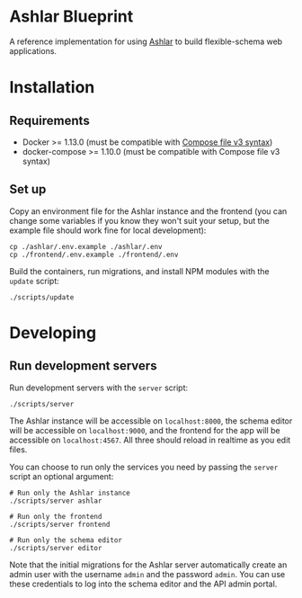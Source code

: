 # Ashlar Blueprint

A reference implementation for using [Ashlar](https://github.com/azavea/ashlar)
to build flexible-schema web applications.

# Installation

## Requirements

- Docker >= 1.13.0 (must be compatible with [Compose file v3
  syntax](https://docs.docker.com/compose/compose-file/compose-versioning/#compatibility-matrix))
- docker-compose >= 1.10.0 (must be compatible with Compose file v3 syntax)

## Set up

Copy an environment file for the Ashlar instance and the frontend (you can change
some variables if you know they won't suit your setup, but the example file should work fine for
local development):

```
cp ./ashlar/.env.example ./ashlar/.env
cp ./frontend/.env.example ./frontend/.env
```

Build the containers, run migrations, and install NPM modules with the `update`
script:

```console
./scripts/update
```

# Developing

## Run development servers

Run development servers with the `server` script:

```console
./scripts/server
```

The Ashlar instance will be accessible on `localhost:8000`, the schema editor
will be accessible on `localhost:9000`, and the frontend for the 
app will be accessible on `localhost:4567`. All three should reload in realtime
as you edit files.

You can choose to run only the services you need 
by passing the `server` script an optional argument:

```console
# Run only the Ashlar instance
./scripts/server ashlar

# Run only the frontend
./scripts/server frontend

# Run only the schema editor
./scripts/server editor
```

Note that the initial migrations for the Ashlar server automatically create
an admin user with the username `admin` and the password `admin`. You can use
these credentials to log into the schema editor and the API admin portal.
